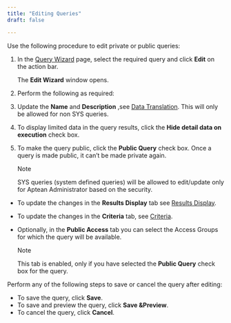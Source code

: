 ```yaml
---
title: "Editing Queries"
draft: false

---
```

Use the following procedure to edit private or public queries:

  1. In the [Query Wizard](Query-Wizard.md) page, select the required query and click **Edit** on the action bar.

      The **Edit Wizard** window opens.

  1. Perform the following as required:
  2. Update the **Name** and **Description** ,see [Data Translation](Creating-Queries.md#Creating-Queries.md). This will only be allowed for non SYS queries. 
  3. To display limited data in the query results, click the **Hide detail data on execution** check box. 
  4. To make the query public, click the **Public Query** check box. Once a query is made public, it can’t be made private again.

      >[!Note] 
      >SYS queries (system defined queries) will be allowed to edit/update only for Aptean Administrator based on the security.


* To update the changes in the **Results Display** tab see [Results Display](Creating-Queries.md#results-display-tab). 
* To update the changes in the **Criteria** tab, see [Criteria](Creating-Queries.md#criteria-tab). 
* Optionally, in the **Public Access** tab you can select the Access Groups for which the query will be available.

  >[!Note] 
  >This tab is enabled, only if you have selected the **Public Query** check box for the query.

Perform any of the following steps to save or cancel the query after editing:

  * To save the query, click **Save**. 
  * To save and preview the query, click **Save &Preview**. 
  * To cancel the query, click **Cancel**. 